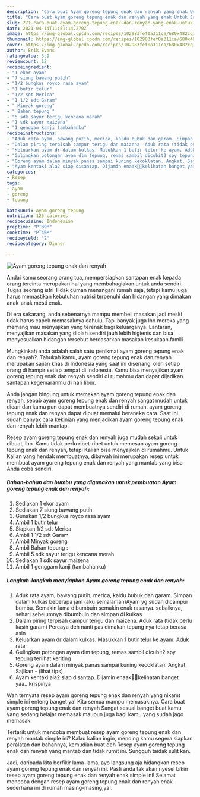 ```yaml
---
description: "Cara buat Ayam goreng tepung enak dan renyah yang enak Untuk Jualan"
title: "Cara buat Ayam goreng tepung enak dan renyah yang enak Untuk Jualan"
slug: 271-cara-buat-ayam-goreng-tepung-enak-dan-renyah-yang-enak-untuk-jualan
date: 2021-04-14T11:51:14.270Z
image: https://img-global.cpcdn.com/recipes/102983fef0a311ca/680x482cq70/ayam-goreng-tepung-enak-dan-renyah-foto-resep-utama.jpg
thumbnail: https://img-global.cpcdn.com/recipes/102983fef0a311ca/680x482cq70/ayam-goreng-tepung-enak-dan-renyah-foto-resep-utama.jpg
cover: https://img-global.cpcdn.com/recipes/102983fef0a311ca/680x482cq70/ayam-goreng-tepung-enak-dan-renyah-foto-resep-utama.jpg
author: Erik Evans
ratingvalue: 3.9
reviewcount: 12
recipeingredient:
- "1 ekor ayam"
- "7 siung bawang putih"
- "1/2 bungkus royco rasa ayam"
- "1 butir telur"
- "1/2 sdt Merica"
- "1 1/2 sdt Garam"
- " Minyak goreng"
- " Bahan tepung "
- "5 sdk sayur terigu kencana merah"
- "1 sdk sayur maizena"
- "1 genggam kanji tambahanku"
recipeinstructions:
- "Aduk rata ayam, bawang putih, merica, kaldu bubuk dan garam. Simpan dalam kulkas beberapa jam (aku semalaman)Ayam yg sudah dicampur bumbu. Semakin lama dibumbuin semakin enak rasanya. sebaiknya, sehari sebelumnya dibumbuin dan simpan di kulkas"
- "Dalam piring terpisah campur terigu dan maizena. Aduk rata (tidak perlu kasih garam) Percaya deh nanti pas dimakan tepung nya tetap berasa asin"
- "Keluarkan ayam dr dalam kulkas. Masukkan 1 butir telur ke ayam. Aduk rata"
- "Gulingkan potongan ayam dlm tepung, remas sambil dicubit2 spy tepung terlihat keriting"
- "Goreng ayam dalam minyak panas sampai kuning kecoklatan. Angkat. Sajikan           (lihat tips)"
- "Ayam kentaki ala2 siap disantap. Dijamin enaak👌🏻kelihatan banget yaa...krispinya"
categories:
- Resep
tags:
- ayam
- goreng
- tepung

katakunci: ayam goreng tepung 
nutrition: 125 calories
recipecuisine: Indonesian
preptime: "PT39M"
cooktime: "PT46M"
recipeyield: "2"
recipecategory: Dinner

---
```



![Ayam goreng tepung enak dan renyah](https://img-global.cpcdn.com/recipes/102983fef0a311ca/680x482cq70/ayam-goreng-tepung-enak-dan-renyah-foto-resep-utama.jpg)

Andai kamu seorang orang tua, mempersiapkan santapan enak kepada orang tercinta merupakan hal yang membahagiakan untuk anda sendiri. Tugas seorang istri Tidak cuman menangani rumah saja, tetapi kamu juga harus memastikan kebutuhan nutrisi terpenuhi dan hidangan yang dimakan anak-anak mesti enak.

Di era  sekarang, anda sebenarnya mampu membeli masakan jadi meski tidak harus capek memasaknya dahulu. Tapi banyak juga lho mereka yang memang mau menyajikan yang terenak bagi keluarganya. Lantaran, menyajikan masakan yang diolah sendiri jauh lebih higienis dan bisa menyesuaikan hidangan tersebut berdasarkan masakan kesukaan famili. 



Mungkinkah anda adalah salah satu penikmat ayam goreng tepung enak dan renyah?. Tahukah kamu, ayam goreng tepung enak dan renyah merupakan sajian khas di Indonesia yang saat ini disenangi oleh setiap orang di hampir setiap tempat di Indonesia. Kamu bisa menyajikan ayam goreng tepung enak dan renyah sendiri di rumahmu dan dapat dijadikan santapan kegemaranmu di hari libur.

Anda jangan bingung untuk memakan ayam goreng tepung enak dan renyah, sebab ayam goreng tepung enak dan renyah sangat mudah untuk dicari dan kamu pun dapat membuatnya sendiri di rumah. ayam goreng tepung enak dan renyah dapat dibuat memalui beraneka cara. Saat ini sudah banyak cara kekinian yang menjadikan ayam goreng tepung enak dan renyah lebih mantap.

Resep ayam goreng tepung enak dan renyah juga mudah sekali untuk dibuat, lho. Kamu tidak perlu ribet-ribet untuk memesan ayam goreng tepung enak dan renyah, tetapi Kalian bisa menyajikan di rumahmu. Untuk Kalian yang hendak membuatnya, dibawah ini merupakan resep untuk membuat ayam goreng tepung enak dan renyah yang mantab yang bisa Anda coba sendiri.

<!--inarticleads1-->

##### Bahan-bahan dan bumbu yang digunakan untuk pembuatan Ayam goreng tepung enak dan renyah:

1. Sediakan 1 ekor ayam
1. Sediakan 7 siung bawang putih
1. Gunakan 1/2 bungkus royco rasa ayam
1. Ambil 1 butir telur
1. Siapkan 1/2 sdt Merica
1. Ambil 1 1/2 sdt Garam
1. Ambil  Minyak goreng
1. Ambil  Bahan tepung :
1. Ambil 5 sdk sayur terigu kencana merah
1. Sediakan 1 sdk sayur maizena
1. Ambil 1 genggam kanji (tambahanku)




<!--inarticleads2-->

##### Langkah-langkah menyiapkan Ayam goreng tepung enak dan renyah:

1. Aduk rata ayam, bawang putih, merica, kaldu bubuk dan garam. Simpan dalam kulkas beberapa jam (aku semalaman)Ayam yg sudah dicampur bumbu. Semakin lama dibumbuin semakin enak rasanya. sebaiknya, sehari sebelumnya dibumbuin dan simpan di kulkas
1. Dalam piring terpisah campur terigu dan maizena. Aduk rata (tidak perlu kasih garam) Percaya deh nanti pas dimakan tepung nya tetap berasa asin
1. Keluarkan ayam dr dalam kulkas. Masukkan 1 butir telur ke ayam. Aduk rata
1. Gulingkan potongan ayam dlm tepung, remas sambil dicubit2 spy tepung terlihat keriting
1. Goreng ayam dalam minyak panas sampai kuning kecoklatan. Angkat. Sajikan -           (lihat tips)
1. Ayam kentaki ala2 siap disantap. Dijamin enaak👌🏻kelihatan banget yaa...krispinya




Wah ternyata resep ayam goreng tepung enak dan renyah yang nikamt simple ini enteng banget ya! Kita semua mampu memasaknya. Cara buat ayam goreng tepung enak dan renyah Sangat sesuai banget buat kamu yang sedang belajar memasak maupun juga bagi kamu yang sudah jago memasak.

Tertarik untuk mencoba membuat resep ayam goreng tepung enak dan renyah mantab simple ini? Kalau kalian ingin, mending kamu segera siapkan peralatan dan bahannya, kemudian buat deh Resep ayam goreng tepung enak dan renyah yang mantab dan tidak rumit ini. Sungguh taidak sulit kan. 

Jadi, daripada kita berfikir lama-lama, ayo langsung aja hidangkan resep ayam goreng tepung enak dan renyah ini. Pasti anda tak akan nyesel bikin resep ayam goreng tepung enak dan renyah enak simple ini! Selamat mencoba dengan resep ayam goreng tepung enak dan renyah enak sederhana ini di rumah masing-masing,ya!.

